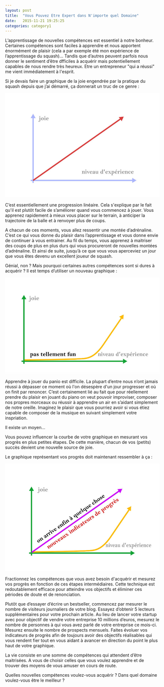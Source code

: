 ```yaml
---
layout: post
title:  "Vous Pouvez Etre Expert dans N'importe quel Domaine"
date:   2015-11-21 19:25:25
categories: category1
---
```


L’apprentissage de nouvelles compétences est essentiel à notre bonheur. Certaines compétences sont faciles à apprendre et nous apportent énormément de plaisir (cela a par exemple été mon expérience de l’apprentissage du squash)... Tandis que d’autres peuvent parfois nous donner le sentiment d’être dfficiles à acquérir mais potentiellement capables de nous rendre très heureux. Etre un entrepreneur "qui a réussi" me vient immédiatement à l'esprit.

Si je devais faire un graphique de la joie engendrée par la pratique du squash depuis que j’ai démarré, ça donnerait un truc de ce genre :

![comment-apprendre-competence](/assets/gr2.jpg)

C’est essentiellement une progression linéaire. Cela s'explique par le fait qu'il est plutôt facile de s’améliorer quand vous commencez à jouer. Vous apprenez rapidement à mieux vous placer sur le terrain, à anticiper la trajectoire de la balle et à renvoyer plus de coups. 

A chacun de ces moments, vous allez ressentir une montée d’adrénaline. C’est ce qui vous donne du plaisir dans l’apprentissage et vous donne envie de continuer à vous entrainer. Au fil du temps, vous apprenez à maitriser des coups de plus en plus durs qui vous procureront de nouvelles montées d’adrénaline. Et ainsi de suite, jusqu’à ce que vous vous aperceviez un jour que vous êtes devenu un excellent joueur de squash. 

Génial, non ? Mais pourquoi certaines autres compétences sont si dures à acquérir ? Il est temps d’utiliser un nouveau graphique :

![apprendre-nouvelle-competence](/assets/gr1.jpg)

Apprendre à jouer du panio est difficile. La plupart d’entre nous n’ont jamais réussi à dépasser ce moment où l'on désespère d'un jour progresser et où on finit par renoncer. C’est certainement lié au fait que pour réellement prendre du plaisir en jouant du piano on veut pouvoir improviser, composer nos propres morceaux ou réussir à apprendre un air en s’aidant simplement de notre oreille. Imaginez le plaisir que vous pourriez avoir si vous étiez capable de composer de la musique en suivant simplement votre inspriation.

Il existe un moyen…

Vous pouvez influencer la courbe de votre graphique en mesurant vos progrès en plus petites étapes. De cette manière, chacun de vos (petits) succès devient une nouvelle source de joie.

Le graphique représentant vos progrès doit maintenant ressembler à ça : 

![apprendre-ameliorer-progresser](/assets/gr3.jpg)

Fractionnez les compétences que vous avez besoin d'acquérir et mesurez vos progrès en fonction de ces étapes intermédiaires. Cette technique est redoutablement efficace pour atteindre vos objectifs et éliminer ces périodes de doute et de renonciation.

Plutôt que d’essayer d’écrire un bestseller, commencez par mesurer le nombre de visiteurs journaliers de votre blog. Essayez d’obtenir 5 lecteurs supplémentaires pour votre prochain article. Au lieu de lancer votre startup avec pour objectif de vendre votre entreprise 10 millions d’euros, mesurez le nombre de personnes à qui vous avez parlé de votre entreprise ce mois-ci. Mesurez ensuite le nombre de prospects mensuels. Faites évoluer vos  indicateurs de progrès afin de toujours avoir des objectifs réalisables qui vous rendent fier tout en vous aidant à avancer en direction du point le plus haut de votre graphique.

La vie consiste en une somme de compétences qui attendent d’être maitrisées. A vous de choisir celles que vous voulez apprendre et de trouver des moyens de vous amuser en cours de route.

Quelles nouvelles compétences voulez-vous acquérir ? Dans quel domaine voulez-vous être le meilleur ?

